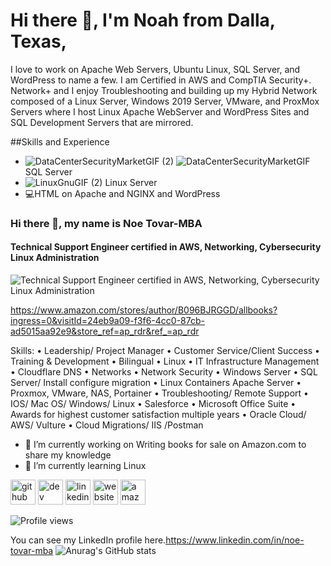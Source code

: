 # Hi there 👋, I'm Noah from Dalla, Texas, 
I love to work on Apache Web Servers, Ubuntu Linux, SQL Server, and WordPress to name a few. I am Certified in AWS and CompTIA Security+. Network+ and I enjoy Troubleshooting and 
building up my Hybrid Network composed of a Linux Server, Windows 2019 Server, VMware, and ProxMox Servers where I host Linux Apache WebServer and WordPress Sites and SQL Development Servers that are mirrored.

##Skills and Experience
* ![DataCenterSecurityMarketGIF (2)](https://github.com/noetovar5/noetovar5/assets/149421524/7a978c5a-dea8-4e1f-a626-426b5bd30323)
![DataCenterSecurityMarketGIF](https://github.com/noetovar5/noetovar5/assets/149421524/5743b8c3-6ad6-4eaa-bc43-02ec55bec2ae) SQL Server
* ![LinuxGnuGIF (2)](https://github.com/noetovar5/noetovar5/assets/149421524/89539365-2105-410a-99d1-419fab4d7948) Linux Server
* 💻HTML on Apache and NGINX and WordPress




### Hi there 👋, my name is Noe Tovar-MBA
#### Technical Support Engineer certified in AWS, Networking, Cybersecurity Linux Administration
![Technical Support Engineer certified in AWS, Networking, Cybersecurity Linux Administration](https://arturssmirnovs.github.io/github-profile-readme-generator/images/banner.png)

https://www.amazon.com/stores/author/B096BJRGGD/allbooks?ingress=0&visitId=24eb9a09-f3f6-4cc0-87cb-ad5015aa92e9&store_ref=ap_rdr&ref_=ap_rdr

Skills: • Leadership/ Project Manager • Customer Service/Client Success • Training & Development • Bilingual • Linux • IT Infrastructure Management • Cloudflare DNS • Networks • Network Security • Windows Server • SQL Server/ Install configure migration • Linux Containers Apache Server • Proxmox, VMware, NAS, Portainer • Troubleshooting/ Remote Support • IOS/ Mac OS/ Windows/ Linux • Salesforce • Microsoft Office Suite • Awards for highest customer satisfaction multiple years • Oracle Cloud/ AWS/ Vulture • Cloud Migrations/ IIS /Postman

- 🔭 I’m currently working on Writing books for sale on Amazon.com to share my knowledge 
- 🌱 I’m currently learning Linux 


[<img src='https://cdn.jsdelivr.net/npm/simple-icons@3.0.1/icons/github.svg' alt='github' height='40'>](https://github.com/noetovar5)  [<img src='https://cdn.jsdelivr.net/npm/simple-icons@3.0.1/icons/dev-dot-to.svg' alt='dev' height='40'>](https://dev.to/noetovar5)  [<img src='https://cdn.jsdelivr.net/npm/simple-icons@3.0.1/icons/linkedin.svg' alt='linkedin' height='40'>](https://www.linkedin.com/in/https://www.linkedin.com/in/noe-tovar-mba/)  [<img src='https://cdn.jsdelivr.net/npm/simple-icons@3.0.1/icons/icloud.svg' alt='website' height='40'>](https://www.amazon.com/stores/author/B096BJRGGD/allbooks?ingress=0&visitId=24eb9a09-f3f6-4cc0-87cb-ad5015aa92e9&store_ref=ap_rdr&ref_=ap_rdr)  [<img src='https://cdn.jsdelivr.net/npm/simple-icons@3.0.1/icons/amazon.svg' alt='amazon' height='40'>](https://www.amazon.com/stores/author/B096BJRGGD/allbooks?ingress=0&visitId=24eb9a09-f3f6-4cc0-87cb-ad5015aa92e9&store_ref=ap_rdr&ref_=ap_rdr)  

![Profile views](https://gpvc.arturio.dev/noetovar5)  





You can see my LinkedIn profile here.https://www.linkedin.com/in/noe-tovar-mba
![Anurag's GitHub stats](https://github-readme-stats.vercel.app/api?username=noetovar5&theme=dark&show_icons=true)
<!--
**noetovar5/noetovar5** is a ✨ _special_ ✨ repository because its `README.md` (this file) appears on your GitHub profile.

Here are some ideas to get you started:

- 🔭 I’m currently working on ...
- 🌱 I’m currently learning ...
- 👯 I’m looking to collaborate on ...
- 🤔 I’m looking for help with ...
- 💬 Ask me about ...
- 📫 How to reach me: ...
- 😄 Pronouns: ...
- ⚡ Fun fact: ...
-->
